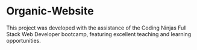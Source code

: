 # Organic-Website
This project was developed with the assistance of the Coding Ninjas Full Stack Web Developer bootcamp, featuring excellent teaching and learning opportunities.
